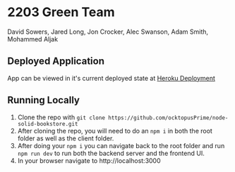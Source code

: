 # 2203 Green Team

David Sowers, Jared Long, Jon Crocker, Alec Swanson, Adam Smith, Mohammed Aljak

## Deployed Application

App can be viewed in it's current deployed state at
[Heroku Deployment](https://bookstore-green-team.herokuapp.com)

## Running Locally

1. Clone the repo with `git clone https://github.com/ocktopusPrime/node-solid-bookstore.git`
2. After cloning the repo, you will need to do an `npm i` in both the root folder as well as the
   client folder.
3. After doing your `npm i` you can navigate back to the root folder and run `npm run dev` to run
   both the backend server and the frontend UI.
4. In your browser navigate to http://localhost:3000
